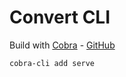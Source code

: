 # Convert CLI

Build with [Cobra](https://cobra.dev/) - [GitHub](https://github.com/spf13/cobra)

```sh
cobra-cli add serve
```
